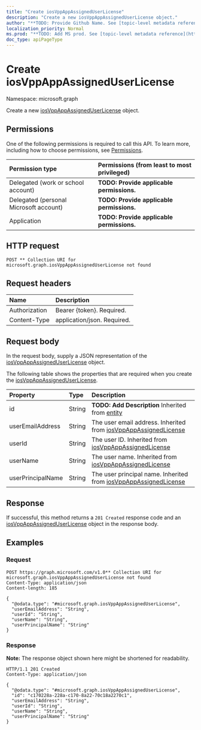 ```yaml
---
title: "Create iosVppAppAssignedUserLicense"
description: "Create a new iosVppAppAssignedUserLicense object."
author: "**TODO: Provide Github Name. See [topic-level metadata reference](https://msgo.azurewebsites.net/add/document/guidelines/metadata.html#topic-level-metadata)**"
localization_priority: Normal
ms.prod: "**TODO: Add MS prod. See [topic-level metadata reference](https://msgo.azurewebsites.net/add/document/guidelines/metadata.html#topic-level-metadata)**"
doc_type: apiPageType
---
```


# Create iosVppAppAssignedUserLicense
Namespace: microsoft.graph



Create a new [iosVppAppAssignedUserLicense](../resources/iosvppappassigneduserlicense.md) object.

## Permissions
One of the following permissions is required to call this API. To learn more, including how to choose permissions, see [Permissions](/graph/permissions-reference).

|Permission type|Permissions (from least to most privileged)|
|:---|:---|
|Delegated (work or school account)|**TODO: Provide applicable permissions.**|
|Delegated (personal Microsoft account)|**TODO: Provide applicable permissions.**|
|Application|**TODO: Provide applicable permissions.**|

## HTTP request

<!-- {
  "blockType": "ignored"
}
-->
``` http
POST ** Collection URI for microsoft.graph.iosVppAppAssignedUserLicense not found
```

## Request headers
|Name|Description|
|:---|:---|
|Authorization|Bearer {token}. Required.|
|Content-Type|application/json. Required.|

## Request body
In the request body, supply a JSON representation of the [iosVppAppAssignedUserLicense](../resources/iosvppappassigneduserlicense.md) object.

The following table shows the properties that are required when you create the [iosVppAppAssignedUserLicense](../resources/iosvppappassigneduserlicense.md).

|Property|Type|Description|
|:---|:---|:---|
|id|String|**TODO: Add Description** Inherited from [entity](../resources/entity.md)|
|userEmailAddress|String|The user email address. Inherited from [iosVppAppAssignedLicense](../resources/iosvppappassignedlicense.md)|
|userId|String|The user ID. Inherited from [iosVppAppAssignedLicense](../resources/iosvppappassignedlicense.md)|
|userName|String|The user name. Inherited from [iosVppAppAssignedLicense](../resources/iosvppappassignedlicense.md)|
|userPrincipalName|String|The user principal name. Inherited from [iosVppAppAssignedLicense](../resources/iosvppappassignedlicense.md)|



## Response

If successful, this method returns a `201 Created` response code and an [iosVppAppAssignedUserLicense](../resources/iosvppappassigneduserlicense.md) object in the response body.

## Examples

### Request
<!-- {
  "blockType": "request",
  "name": "create_iosvppappassigneduserlicense_from_"
}
-->
``` http
POST https://graph.microsoft.com/v1.0** Collection URI for microsoft.graph.iosVppAppAssignedUserLicense not found
Content-Type: application/json
Content-length: 185

{
  "@odata.type": "#microsoft.graph.iosVppAppAssignedUserLicense",
  "userEmailAddress": "String",
  "userId": "String",
  "userName": "String",
  "userPrincipalName": "String"
}
```


### Response
**Note:** The response object shown here might be shortened for readability.
<!-- {
  "blockType": "response",
  "truncated": true,
  "@odata.type": "microsoft.graph.iosVppAppAssignedUserLicense"
}
-->
``` http
HTTP/1.1 201 Created
Content-Type: application/json

{
  "@odata.type": "#microsoft.graph.iosVppAppAssignedUserLicense",
  "id": "c170228a-228a-c170-8a22-70c18a2270c1",
  "userEmailAddress": "String",
  "userId": "String",
  "userName": "String",
  "userPrincipalName": "String"
}
```

